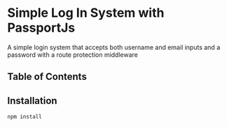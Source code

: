 # Simple Log In System with PassportJs

A simple login system that accepts both username and email inputs and a password with a route protection middleware

## Table of Contents


## Installation

```bash
npm install
